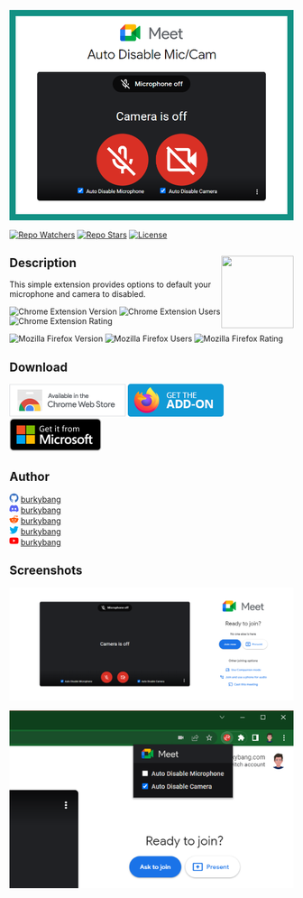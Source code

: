 ![Header](image/Large%20Promo%20Tile.png "Header")

[![Repo Watchers](https://img.shields.io/github/watchers/burkybang/Google-Meet-Auto-Disable-Mic-Cam?style=social)](../../watchers)
[![Repo Stars](https://img.shields.io/github/stars/burkybang/Google-Meet-Auto-Disable-Mic-Cam?style=social)](../../stargazers)
[![License](https://img.shields.io/github/license/burkybang/Google-Meet-Auto-Disable-Mic-Cam?logo=github)](LICENSE)

## Description [<img src="https://raw.githubusercontent.com/burkybang/Google-Meet-Auto-Disable-Camera/master/icon/icon128.png" align="right" width="128" height="128"/>](https://chrome.google.com/webstore/detail/dgggcpmnponfpgnifbdohajbdkbgjlhd)

This simple extension provides options to default your microphone and camera to disabled.

![Chrome Extension Version](https://img.shields.io/chrome-web-store/v/dgggcpmnponfpgnifbdohajbdkbgjlhd?label=version&logo=google-chrome&logoColor=ffce43)
![Chrome Extension Users](https://img.shields.io/endpoint?url=https%3A%2F%2Fburkybang.com%2Fchrome_extension_users%2F%3Faction%3Dget%26id%3Ddgggcpmnponfpgnifbdohajbdkbgjlhd%26output%3Dshields-io%26number-only%3D1&logoColor=ffce43)
![Chrome Extension Rating](https://img.shields.io/chrome-web-store/stars/dgggcpmnponfpgnifbdohajbdkbgjlhd?logo=google-chrome&logoColor=ffce43)

![Mozilla Firefox Version](https://img.shields.io/amo/v/googlemeet-auto-disable-miccam?label=version&logo=firefox-browser)
![Mozilla Firefox Users](https://img.shields.io/amo/users/googlemeet-auto-disable-miccam?logo=firefox-browser&color=orange)
![Mozilla Firefox Rating](https://img.shields.io/amo/stars/googlemeet-auto-disable-miccam?label=rating&logo=firefox-browser)

## Download

[![Google Chrome](https://github.com/burkybang/burkybang/raw/master/Images/chrome-web-store.png "Google Chrome")](https://chrome.google.com/webstore/detail/dgggcpmnponfpgnifbdohajbdkbgjlhd)
[![Mozilla Firefox](https://github.com/burkybang/burkybang/raw/master/Images/firefox-add-on.png "Mozilla Firefox")](https://addons.mozilla.org/en-US/firefox/addon/googlemeet-auto-disable-miccam)
[![Microsoft Edge](https://github.com/burkybang/burkybang/raw/master/Images/microsoft-store.png "Microsoft Edge")](https://microsoftedge.microsoft.com/addons/detail/dmanpeekegjopcjaidfhbecoebephhha)

## Author

![GitHub](https://github.com/burkybang/burkybang/raw/master/Images/github16.png "GitHub") [burkybang](https://github.com/burkybang)  
![Discord](https://github.com/burkybang/burkybang/raw/master/Images/discord16.png "Discord") [burkybang](https://discord.gg/3jtUftjuP7)  
![Reddit](https://github.com/burkybang/burkybang/raw/master/Images/reddit16.png "Reddit") [burkybang](https://reddit.com/u/burkybang)  
![Twitter](https://github.com/burkybang/burkybang/raw/master/Images/twitter16.png "Twitter") [burkybang](https://twitter.com/burkybang)  
![YouTube](https://github.com/burkybang/burkybang/raw/master/Images/youtube16.png "YouTube") [burkybang](https://youtube.com/burkybang)

## Screenshots

![Screenshot1](image/Marquee%20Promo%20Tile.png "Screenshot")

![Screenshot2](image/Screenshot2.png "Screenshot")